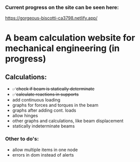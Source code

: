 ### Current progress on the site can be seen here:
https://gorgeous-biscotti-ca3798.netlify.app/

# A beam calculation website for mechanical engineering (in progress)

## Calculations:

- ✅<s>check if beam is statically determinate</s>
- ✅<s>calculate reactions in supports</s>
- add continuous loading
- graphs for forces and torques in the beam
- graphs after adding cont. loads
- allow hinges
- other graphs and calculations, like beam displacement
- statically indeterminate beams

### Other to do's:
- allow multiple items in one node
- errors in dom instead of alerts
